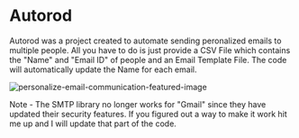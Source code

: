 # Autorod

Autorod was a project created to automate sending peronalized emails to multiple people.
All you have to do is just provide a CSV File which contains the "Name" and "Email ID" of people and an Email Template File.
The code will automatically update the Name for each email. 

![personalize-email-communication-featured-image](https://github.com/devdhawan2689/AutoRod/assets/54425780/43465b36-55bb-4c2f-9a89-7f1050b12384)

Note - The SMTP library no longer works for "Gmail" since they have updated their security features. If you figured out a way to make it work hit me up and I will update that part of the code.

